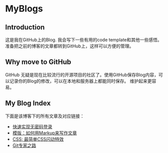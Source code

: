 MyBlogs
==========

Introduction
----------
这是我在GitHub上的Blog.
我会写下一些有用的code template和其他一些感悟。
准备把之前的博客的文章都转到GitHub上，这样可以方便的管理。

Why move to GitHub
----------
GitHub 无疑是现在比较流行的开源项目的社区了。使用GitHub保存Blog内容，可以记录你的Blog的修改，可以在本地和服务器上都能同时保存。
维护起来更容易。

My Blog Index
----------
下面是该博客下的所有文章及对应链接：

* [快速实现无密码登录](https://github.com/wangajing/myblogs/blob/master/PasswordLess-login.md)
* [模版：如何用Markup来写作文章](https://github.com/wangajing/myblogs/blob/master/create-blog-using-md-files-template.md)
* [CSS: 最简单CSS闪动特效](https://github.com/wangajing/myblogs/blob/master/css/CSS-flash-effects)
* [Git专家之路](https://github.com/wangajing/myblogs/blob/master/Way-To-Git-Pro.md)
